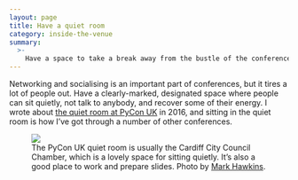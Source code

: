```yaml
---
layout: page
title: Have a quiet room
category: inside-the-venue
summary:
  >-
    Have a space to take a break away from the bustle of the conference.
---
```


Networking and socialising is an important part of conferences, but it tires a lot of people out.
Have a clearly-marked, designated space where people can sit quietly, not talk to anybody, and recover some of their energy.
I wrote about [the quiet room at PyCon UK](https://alexwlchan.net/2016/09/silence-is-golden/) in 2016, and sitting in the quiet room is how I’ve got through a number of other conferences.

<figure>
  <img src="{{ site.url }}/images/pyconuk-quiet-room.jpg">
  <figcaption>
    The PyCon UK quiet room is usually the Cardiff City Council Chamber, which is a lovely space for sitting quietly. It’s also a good place to work and prepare slides. Photo by <a href="https://www.flickr.com/photos/152472562@N06/37957275512/in/album-72157666242950547/">Mark Hawkins</a>.
  </figcaption>
</figure>
